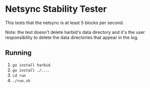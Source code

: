 # Netsync Stability Tester
This tests that the netsync is at least 5 blocks per second.

Note: the test doesn't delete harbid's data directory and it's the user
responsibility to delete the data directories that appear in the log.

## Running
 1. `go install harbid`.
 2. `go install ./...`.
 3. `cd run`
 4. `./run.sh`
 